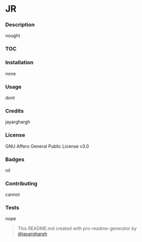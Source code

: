 # JR
### Description
nought
### TOC

### Installation
none
### Usage
dont
### Credits
jayarghargh
### License
GNU Affero General Public License v3.0
### Badges
nil
### Contributing
cannot
### Tests
nope

> This README.md created with pro-readme-generator by [@jayarghargh](https://github.com/JayArghArgh)